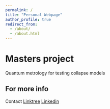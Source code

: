 ```yaml
---
permalink: /
title: "Personal Webpage"
author_profile: true
redirect_from: 
  - /about/
  - /about.html
---
```


Masters project
======

Quantum metrology for testing collapse models



For more info
------
Contact [Linktree](https://linktr.ee/krishnae2001/) 
[Linkedin](https://www.linkedin.com/in/krishnae2001/)
